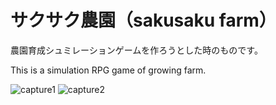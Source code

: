 # サクサク農園（sakusaku farm）
 農園育成シュミレーションゲームを作ろうとした時のものです。
 
 This is a simulation RPG game of growing farm.
 
![capture1](https://user-images.githubusercontent.com/8849549/48715569-a687e080-ec58-11e8-9780-281e7648a3d5.gif)
![capture2](https://user-images.githubusercontent.com/8849549/48716958-d2f12c00-ec5b-11e8-80ab-35c566fd4aa5.gif)
